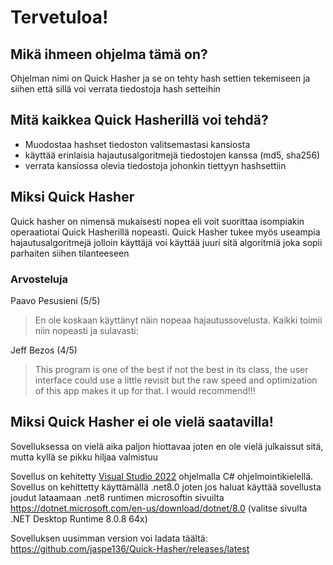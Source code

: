 # Tervetuloa!

## Mikä ihmeen ohjelma tämä on?
Ohjelman nimi on Quick Hasher ja se on tehty hash settien tekemiseen ja siihen että sillä voi verrata tiedostoja hash setteihin

## Mitä kaikkea Quick Hasherillä voi tehdä?
- Muodostaa hashset tiedoston valitsemastasi kansiosta
- käyttää erinlaisia hajautusalgoritmejä tiedostojen kanssa (md5, sha256)
- verrata kansiossa olevia tiedostoja johonkin tiettyyn hashsettiin

## Miksi Quick Hasher
Quick hasher on nimensä mukaisesti nopea eli voit suorittaa isompiakin operaatiotai Quick Hasherillä nopeasti. Quick Hasher tukee myös useampia hajautusalgoritmejä jolloin käyttäjä voi käyttää juuri sitä algoritmiä joka sopii parhaiten siihen tilanteeseen
### Arvosteluja
Paavo Pesusieni (5/5)
> En ole koskaan käyttänyt näin nopeaa hajautussovelusta. Kaikki toimii niin nopeasti ja sulavasti:

Jeff Bezos (4/5)
> This program is one of the best if not the best in its class, the user interface could use a little revisit but the raw speed and optimization of this app makes it up for that. I would recommend!!!

## Miksi Quick Hasher ei ole vielä saatavilla!
Sovelluksessa on vielä aika paljon hiottavaa joten en ole vielä julkaissut sitä, mutta kyllä se pikku hiljaa valmistuu



Sovellus on kehitetty [Visual Studio 2022](https://visualstudio.microsoft.com/downloads/) ohjelmalla C# ohjelmointikielellä. Sovellus on kehittetty käyttämällä .net8.0 joten jos haluat käyttää sovellusta joudut lataamaan .net8 runtimen microsoftin sivuilta https://dotnet.microsoft.com/en-us/download/dotnet/8.0 (valitse sivulta .NET Desktop Runtime 8.0.8 64x)

Sovelluksen uusimman version voi ladata täältä: https://github.com/jaspe136/Quick-Hasher/releases/latest


